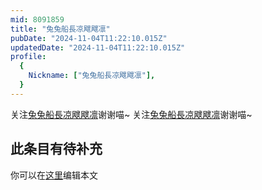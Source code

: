 ```yaml
---
mid: 8091859
title: "兔兔船長凉飕飕凛"
pubDate: "2024-11-04T11:22:10.015Z"
updatedDate: "2024-11-04T11:22:10.015Z"
profile:
  {
    Nickname: ["兔兔船長凉飕飕凛"],
  }
---
```


关注[兔兔船長凉飕飕凛](https://space.bilibili.com/8091859)谢谢喵~ 关注[兔兔船長凉飕飕凛](https://space.bilibili.com/8091859)谢谢喵~

## 此条目有待补充
你可以在[这里](https://github.com/Yuhanawa/VTuber.ICU/edit/master/src/content/v/兔兔船長凉飕飕凛/index.md)编辑本文
